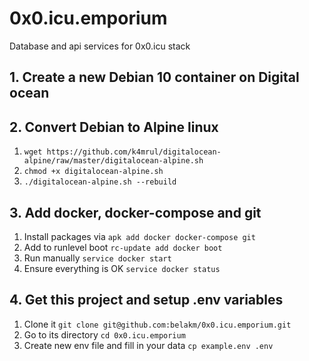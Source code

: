 # 0x0.icu.emporium

Database and api services for 0x0.icu stack

## 1. Create a new Debian 10 container on Digital ocean

## 2. Convert Debian to Alpine linux

1. `wget https://github.com/k4mrul/digitalocean-alpine/raw/master/digitalocean-alpine.sh`
2. `chmod +x digitalocean-alpine.sh`
3. `./digitalocean-alpine.sh --rebuild`

## 3. Add docker, docker-compose and git

1. Install packages via `apk add docker docker-compose git`
2. Add to runlevel boot `rc-update add docker boot`
3. Run manually `service docker start`
4. Ensure everything is OK `service docker status`

## 4. Get this project and setup .env variables

1. Clone it `git clone git@github.com:belakm/0x0.icu.emporium.git`
2. Go to its directory `cd 0x0.icu.emporium`
3. Create new env file and fill in your data `cp example.env .env`